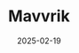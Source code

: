 ---  
layout: startup_page  
title: "Mavvrik"  
id: "mavvrik.ai"  
permalink: "/mavvrikmavvrik.ai02192025/"  
website: "https://www.mavvrik.ai/"  
funding_round: "Seed"  
funding_amount: "$6.2MM"  
investors: "S3 Ventures, Flyover Capital, Tuesday Capital, ClutchVC, Amplify.LA, Knoll Ventures"  
about: "Mavvrik is a unified platform providing IT financial control, giving CFOs, FinOps, and IT teams real-time control over cloud, AI, SaaS, and On-Prem infrastructure spending. It addresses financial blind spots, automates cost allocation and chargebacks, and provides budget controls to prevent cost overruns, optimizing spending across various IT resources."  
markets: "FinOps, Cloud, AI, SaaS"  
hq: "Austin, Texas, United States"  
founded_year: "2022"  
linkedin: "https://www.linkedin.com/company/mavvrikai"  
twitter: "https://twitter.com/digitalexfinops"  
instagram: ""  
facebook: ""  
crunchbase: "https://www.crunchbase.com/organization/digitalex"  
pitchbook: ""  

date_display: "19-Feb-2025"  
date: "2025-02-19"

# SEO Optimization  
meta_title: "Mavvrik - Seed Funding ($6.2MM)"  
meta_description: "Mavvrik, Mavvrik is a unified platform providing IT financial control, giving CFOs, FinOps, and IT teams real-time control over cloud, AI, SaaS, and On-Prem in..."  
meta_keywords: "Mavvrik, FinOps, Cloud, AI, SaaS, Seed funding"  
canonical_url: "https://startup.projectstartups.com/mavvrikmavvrik.ai02192025/"  
---